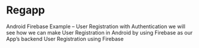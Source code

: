 # Regapp
Android Firebase Example – User Registration with Authentication we will see how we can make User Registration in Android by using Firebase as our App’s backend
User Registration using Firebase 
